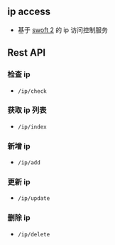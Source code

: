 ## ip access
* 基于 [swoft 2](https://www.swoft.org/docs/2.x/zh-CN) 的 ip 访问控制服务

## Rest API
### 检查 ip
* `/ip/check`

### 获取 ip 列表
* `/ip/index`

### 新增 ip
* `/ip/add`

### 更新 ip
* `/ip/update`

### 删除 ip
* `/ip/delete`

